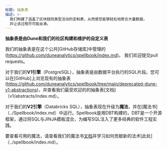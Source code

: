 ```yaml
---
标题: 抽象表
描述: >-
  我们构建了涵盖了区块链同类型活动的定制表，从而使您能够轻松地聚合大量数据，
  并让该过程尽可能丝滑。
---
```


**抽象表是由Dune和我们的社区构建和维护的自定义表**

我们的抽象表是在这个公共[GitHub存储库]中管理的(https://github.com/duneanalytics/spellbook/index.md)。 我们欢迎提交pull requests。

对于我们的**V1引擎**（PostgreSQL），抽象表是由数据平台执行的SQL片段。您可以在[GitHub]上浏览现有的抽象表(https://github.com/duneanalytics/spellbook/tree/main/deprecated-dune-v1-abstractions)，并查看我们最受欢迎的的抽象表[文档]（v1/abstracts/index.md）。

对于我们的**V2引擎**（Databricks SQL），抽象表现在升级为**魔法**，并在[魔法书]（../Spellbook/index.md）中运行。Spellbook是用DBT构建的，DBT是一个开源框架，通过将SQL与JINJA模板混合，为编写SQL注入了更多经典的软件工程实践。

要查看可用的魔法，请查看我们的魔法书[文档](https://spellbook-docs.dune.com)并学习如何贡献新的法术[此处]（../spellbook/index.md）。
